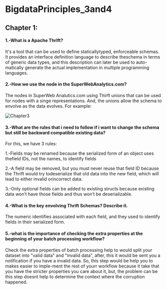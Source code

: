 # BigdataPrinciples_3and4

## Chapter 1:
#### 1.-What is a Apache Thrlft?

It's a tool that can be used to define staticallytyped, enforceable schemas. It provides an interface definition language to describe theschema in terms of generic data types, and this description can later be used to auto-matically generate the actual implementation in multiple programming languages.


#### 2.-How we use the node in the SuperWebAnalytics.com?

The nodes in SuperWeb Analutics.com using Thirft unions  that can be used for nodes with a singe representations. And, the unions allow the schema to envolve as the data evolves. For example:

![Chapter3](https://user-images.githubusercontent.com/48557621/83958229-1955ae00-a835-11ea-9b7b-245521b5723d.PNG)


 #### 3.-What are the rules that i need to follow if i want to change the schema but still be backward compatible existing data?
 For this, we have 3 rules:
 
 1.-Fields  may  be  renamed  because  the  serialized  form  of  an  object  uses  thefield IDs, not the names, to identify fields
 
  2.-A  field  may  be  removed,  but  you  must  never  reuse  that  field  ID because the Thrift would try todeserialize that old data into the new field, which will lead to either invalid orincorrect data.
  
3.-Only  optional  fields  can  be  added  to  existing  structs because existing data won’t have those fields and thus won’t be deserializable.

#### 4.-What is the key envolving Thrift Schemas? Describe it.

The numeric identifies associated with each field, and they used to identify fields in their serialized form.


#### 5.-what is the importance of checking the extra properties at the beginning of your batch processing workflow?

Check the extra properties of batch processing help to would split your dataset into "valid data" and "invalid data", after, this it would be sent you a notification if you have a invalid data. So, this step would be help you to makes easier to imple-ment the rest of yourr workflow because it take that you have the stricter properties you care about it, but, the problem can be this step doesnt help to determine the context where the corruption happened.
